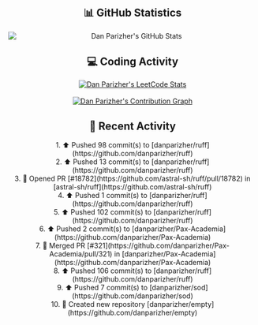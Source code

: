 <div align="center" style="display: flex; flex-direction: column; justify-content: center; min-height: 100vh;">
  <h2>📊 GitHub Statistics</h2>
  <img
    title="Dan Parizher's GitHub Stats"
    alt="Dan Parizher's GitHub Stats"
    src="https://github-readme-stats.vercel.app/api?username=danparizher&show_icons=true&hide_border=false&count_private=true&include_all_commits=true&theme=github_dark"
  />

  <h2>💻 Coding Activity</h2>
  <a href="https://leetcode.com/dparizher/">
    <img
      title="Dan Parizher's LeetCode Stats"
      alt="Dan Parizher's LeetCode Stats"
      src="https://leetcard.jacoblin.cool/dparizher?theme=nord&font=Roboto&ext=activity"
    />
  </a>
  <br/>
  <a href="https://github.com/danparizher">
    <img
      title="Dan Parizher's Contribution Graph"
      alt="Dan Parizher's Contribution Graph"
      src="https://github-readme-activity-graph.vercel.app/graph?username=danparizher&theme=github&area=true&height=300"
    />
  </a>

  <h2>📄 Recent Activity</h2>
  <!--RECENT_ACTIVITY:start-->
1. ⬆️ Pushed 98 commit(s) to [danparizher/ruff](https://github.com/danparizher/ruff)<br>
2. ⬆️ Pushed 13 commit(s) to [danparizher/ruff](https://github.com/danparizher/ruff)<br>
3. 💪 Opened PR [#18782](https://github.com/astral-sh/ruff/pull/18782) in [astral-sh/ruff](https://github.com/astral-sh/ruff)<br>
4. ⬆️ Pushed 1 commit(s) to [danparizher/ruff](https://github.com/danparizher/ruff)<br>
5. ⬆️ Pushed 102 commit(s) to [danparizher/ruff](https://github.com/danparizher/ruff)<br>
6. ⬆️ Pushed 2 commit(s) to [danparizher/Pax-Academia](https://github.com/danparizher/Pax-Academia)<br>
7. 🎉 Merged PR [#321](https://github.com/danparizher/Pax-Academia/pull/321) in [danparizher/Pax-Academia](https://github.com/danparizher/Pax-Academia)<br>
8. ⬆️ Pushed 106 commit(s) to [danparizher/ruff](https://github.com/danparizher/ruff)<br>
9. ⬆️ Pushed 7 commit(s) to [danparizher/sod](https://github.com/danparizher/sod)<br>
10. 📔 Created new repository [danparizher/empty](https://github.com/danparizher/empty)<br>
  <!--RECENT_ACTIVITY:end-->

</div>
